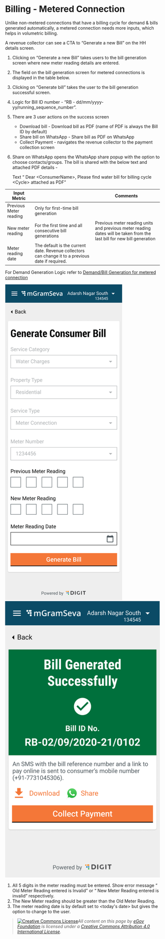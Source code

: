# Billing - Metered Connection

Unlike non-metered connections that have a billing cycle for demand & bills generated automatically, a metered connection needs more inputs, which helps in volumetric billing.

A revenue collector can see a CTA to “Generate a new Bill” on the HH details screen.

1. Clicking on “Generate a new Bill” takes users to the bill generation screen where new meter reading details are entered.
2. The field on the bill generation screen for metered connections is displayed in the table below.
3. Clicking on “Generate bill” takes the user to the bill generation successful screen.
4. Logic for Bill ID number - “RB - dd/mm/yyyy-yy/running\_sequence\_number”.
5. There are 3 user actions on the success screen
   * Download bill - Download bill as PDF (name of PDF is always the Bill ID by default)
   * Share bill on WhatsApp - Share bill as PDF on WhatsApp
   * Collect Payment - navigates the revenue collector to the payment collection screen
6.  Share on WhatsApp opens the WhatsApp share popup with the option to choose contacts/groups. The bill is shared with the below text and attached PDF details -

    Text “ Dear \<ConsumerName>, Please find water bill for billing cycle \<Cycle> attached as PDF”

| **Input Metric**       |                                                                                                   | **Comments**                                                                                                           |
| ---------------------- | ------------------------------------------------------------------------------------------------- | ---------------------------------------------------------------------------------------------------------------------- |
| Previous Meter reading | Only for first-time bill generation                                                               |                                                                                                                        |
| New meter reading      | For the first time and all consecutive bill generations                                           | Previous meter reading units and previous meter reading dates will be taken from the last bill for new bill generation |
| Meter reading date     | The default is the current date. Revenue collectors can change it to a previous date if required. |                                                                                                                        |

For Demand Generation Logic refer to [Demand/Bill Generation for metered connection](broken-reference)

![](<../../../.gitbook/assets/image (57).png>)![](<../../../.gitbook/assets/image (88).png>)

1. All 5 digits in the meter reading must be entered. Show error message “ Old Meter Reading entered is Invalid” or “ New Meter Reading entered is invalid” respectively.
2. The New Meter reading should be greater than the Old Meter Reading.
3. The meter reading date is by default set to \<today's date> but gives the option to change to the user.



> [![Creative Commons License](https://i.creativecommons.org/l/by/4.0/80x15.png)_​_](http://creativecommons.org/licenses/by/4.0/)_All content on this page by_ [_eGov Foundation_](https://egov.org.in/) _is licensed under a_ [_Creative Commons Attribution 4.0 International License_](http://creativecommons.org/licenses/by/4.0/)_._
